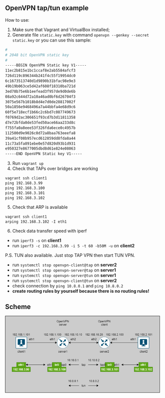 ## OpenVPN tap/tun example

How to use:
1. Make sure that Vagrant and VirtualBox installed;
2. Generate file `static.key` with command `openvpn --genkey --secret static.key` or you can use this sample:
```bash
#
# 2048 bit OpenVPN static key
#
-----BEGIN OpenVPN Static key V1-----
11ec2b815e1bc1ccaf8e2ab5584afcf3
726d119c896344b241f4c55f19954dc0
6c1673513740d1d9890b31bfac98e9e3
49b19b063ce5d42af608f18310ba721d
3ed78b75e6b1eefead3f957de9d0de6b
08a92c644d72a10a46ad0bf6d26704f3
3075e567b1018b8d4e7d0de28817002f
50a1856e9468496a7a44bbfa4e68d9c6
60f5e718ecf1b66c2c6bd7c087749673
f0769d2ac306651f93cd7b3d11811358
d7e72bfda0de53fed50ace66aa233d8c
f755fa0a8eee53f326fda6ece0c4957b
112500d9e9026c0d72a8baa763eeefa8
39a41cf08b957ecd612859dd8fda8a44
11c73a5fa891ebe0e57d820d93b1d931
e950327e8677005dbd8d61e824e08063
-----END OpenVPN Static key V1-----
```
3. Run `vagrant up`
4. Check that TAPs over bridges are working
```
vagrant ssh client1
ping 192.168.3.99
ping 192.168.3.100
ping 192.168.3.101
ping 192.168.3.102
```
5. Check that ARP is available
```
vagrant ssh client1
arping 192.168.3.102 -I eth1
```
6. Check data transfer speed with iperf
 - run `iperf3 -s` on __client1__
 - run `iperf3 -c 192.168.3.99 -i 5 -t 60 -b50M -u` on __client2__


P.S. TUN also available. Just stop TAP VPN then start TUN VPN.
 - run `systemctl stop openvpn-client@tap` on __server2__
 - run `systemctl stop openvpn-server@tap` on __server1__
 - run `systemctl stop openvpn-server@tun` on __server1__
 - run `systemctl stop openvpn-client@tun` on __server2__
 - check connection by `ping 10.8.0.1` and `ping 10.8.0.2`
 - __create routing rules by yourself because there is no routing rules!__

## Scheme

![](docs/scheme.png)
